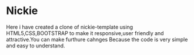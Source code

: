 # Nickie
Here i have created a clone of nickie-template using HTML5,CSS,BOOTSTRAP to make it responsive,user friendly and attractive.You can make furthure cahnges Because the code is very simple and easy to understand.
